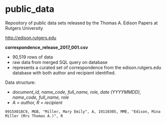 # public_data
Repository of public data sets released by the Thomas A. Edison Papers at Rutgers University

http://edison.rutgers.edu

**correspondence_release_2017_001.csv**

- 90,519 rows of data 
- raw data from merged SQL query on database
- represents a curated set of correspondence from the edison.rutgers.edu database with both author and recipient identified.

Data structure:

- *document_id, name_code, full_name, role, date (YYYYMMDD), name_code, full_name, role*
- *A = author, R = recipient*
```
0915X018C9, MGB, "Miller, Mary Emily", A, 19110305, MME, "Edison, Mina Miller (Mrs Thomas A.)",	R
```
